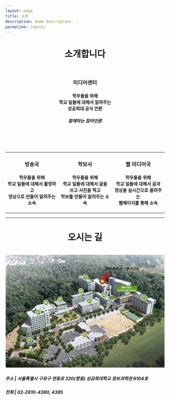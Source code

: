 ```yaml
---
layout: page
title: 소개
description: Some description.
permalink: /about/
---
```

<center><h1><strong>소개합니다</strong></h1></center>
<br/>

<center><h3><strong>미디어센터</strong></h3></center>
<center><h4>학우들을 위해<br/>학교 일들에 대해서 알려주는<br/>성공회대 공식 언론</h4></center>
<center><h5>함께하는 참여언론</h5></center>

<!-- <center><strong>미디어센터장</strong></center>
<center>
<h5>하지윤</h5>
<h5>내용이 없습니다</h5>
</center> -->

<br/>
<!--방송국-->
<!-- <hr/> -->
<table>
<tr>
<td style="width: 30%; height: auto">
<center><h3><strong>방송국</strong></h3></center>
<center><h4>학우들을 위해<br/>학교 일들에 대해서 촬영하고<br/>영상으로 만들어 알려주는 소속</h4></center>
</td>
<!-- <center><strong>방송국장</strong></center>
<center>
<h5>이의선</h5>
<h5>내용이 없습니다</h5>
</center>
<center>
<center><strong>취재기자</strong></center>
<center>
<h5>정시은</h5>
<h5>내용이 없습니다</h5>
</center>
<center><strong>편집기자</strong></center>
<center>
<h5>정훈태</h5>
<h5>내용이 없습니다</h5>
</center> -->
<br/>

<!--학보사-->
<!-- <hr/> -->
<td style="width: 30%; height: auto">
<center><h3><strong>학보사</strong></h3></center>
<center><h4>학우들을 위해<br/>학교 일들에 대해서 글을 쓰고 사진을 찍고<br/>학보를 만들어 알려주는 소속</h4></center>
</td>
<!-- <center><strong>편집국장</strong></center>
<center>
<h5>송다혜</h5>
<h5>내용이 없습니다</h5>
</center>
<center><strong>취재기자</strong></center>
<center>
<h5>박병찬</h5>
<h5>내용이 없습니다</h5>
</center>
<center>
<h5>김인해</h5>
<h5>내용이 없습니다</h5>
</center>
<center>
<h5>정선호</h5>
<h5>내용이 없습니다</h5>
</center>
<center><strong>편집기자</strong></center>
<center>
<h5>최지훈</h5>
<h5>내용이 없습니다</h5>
</center> -->
<br/>

<!--웹 미디어국-->
<!-- <hr/> -->
<td style="width: 30%; height: auto">
<center><h3><strong>웹 미디어국</strong></h3></center>
<center><h4>학우들을 위해<br/>학교 일들에 대해서 글과 영상을 실시간으로 올려주는<br/>웹페이지를 통해 소속</h4></center>
</td>
</tr>
</table>
<!-- <center><strong>미디어 센터장</strong></center>
<center>
<h5>하지윤</h5>
<h5>내용이 없습니다</h5>
</center>
<center><strong>웹 기자</strong></center>
<center>
<h5>이현복</h5>
<h5>내용이 없습니다</h5>
</center>
<center>
<h5>김유진</h5>
<h5>내용이 없습니다</h5>
</center> -->

<hr/>
<center><h1><strong>오시는 길</strong></h1></center>
<br/>
<img itemprop="image" src="/assets/img/profile/a1.jpg" alt="오시는 길" width="800" height="auto">
<h5>주소 | 서울특별시 구로구 연동로 320(항동) 성공회대학교 정보과학관 6104호</h5>
<h5>전화 | 02-2610-4380, 4395</h5>